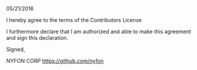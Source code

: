 05/21/2016

I hereby agree to the terms of the Contributors License

I furthermore declare that I am authorized and able to make this
agreement and sign this declaration.

Signed,

NYFON CORP
https://github.com/nyfon
